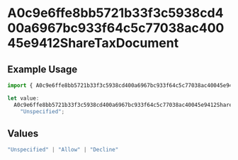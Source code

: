 # A0c9e6ffe8bb5721b33f3c5938cd400a6967bc933f64c5c77038ac40045e9412ShareTaxDocument

## Example Usage

```typescript
import { A0c9e6ffe8bb5721b33f3c5938cd400a6967bc933f64c5c77038ac40045e9412ShareTaxDocument } from "@wingspan/payments/sdk/models/shared";

let value:
  A0c9e6ffe8bb5721b33f3c5938cd400a6967bc933f64c5c77038ac40045e9412ShareTaxDocument =
    "Unspecified";
```

## Values

```typescript
"Unspecified" | "Allow" | "Decline"
```